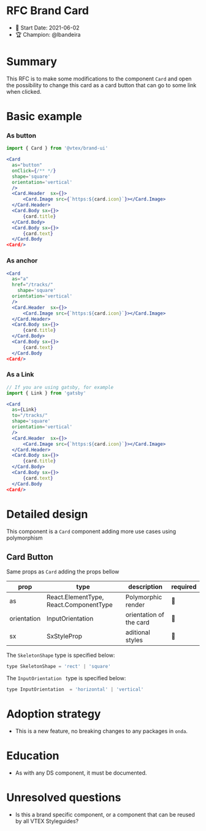 # RFC Brand Card

- 📅 Start Date: 2021-06-02
- 🏆 Champion: @lbandeira

# Summary

This RFC is to make some modifications to the component `Card` and open the possibility to change this card as a card button that can go to some link when clicked.

# Basic example

### As button
```jsx
import { Card } from '@vtex/brand-ui'

<Card 
  as="button" 
  onClick={/** */} 
  shape='square' 
  orientation='vertical'
  />
  <Card.Header  sx={}>
      <Card.Image src={`https:${card.icon}`}></Card.Image>
  </Card.Header>
  <Card.Body sx={}>
      {card.title}
  </Card.Body>
  <Card.Body sx={}>
      {card.text}
  </Card.Body
<Card/>
```

### As anchor
```jsx
<Card 
  as="a" 
  href="/tracks/" 
    shape='square' 
  orientation='vertical'
  />
  <Card.Header  sx={}>
      <Card.Image src={`https:${card.icon}`}></Card.Image>
  </Card.Header>
  <Card.Body sx={}>
      {card.title}
  </Card.Body>
  <Card.Body sx={}>
      {card.text}
  </Card.Body
<Card/>
```
### As a Link
```jsx
// If you are using gatsby, for example
import { Link } from 'gatsby'

<Card 
  as={Link} 
  to="/tracks/" 
  shape='square' 
  orientation='vertical'
  />
  <Card.Header  sx={}>
      <Card.Image src={`https:${card.icon}`}></Card.Image>
  </Card.Header>
  <Card.Body sx={}>
      {card.title}
  </Card.Body>
  <Card.Body sx={}>
      {card.text}
  </Card.Body
<Card/>

```

# Detailed design

This component is a `Card` component adding more use cases using polymorphism

## Card Button

Same props as `Card` adding the props bellow

| prop     | type      | description                     | required |
| -------- | --------- | ------------------------------- | -------- |
| as | React.ElementType,  React.ComponentType | Polymorphic render | 🚫       |
| orientation    | InputOrientation | orientation of the card                    | 🚫       |
| sx | SxStyleProp | aditional styles | 🚫       |

The `SkeletonShape` type is specified below:

```jsx
type SkeletonShape = 'rect' | 'square'
```

The `InputOrientation ` type is specified below:

```jsx
type InputOrientation  = 'horizontal' | 'vertical'
```


# Adoption strategy

- This is a new feature, no breaking changes to any packages in `onda`.

# Education

- As with any DS component, it must be documented.

# Unresolved questions

- Is this a brand specific component, or a component that can be reused by all VTEX Styleguides?
